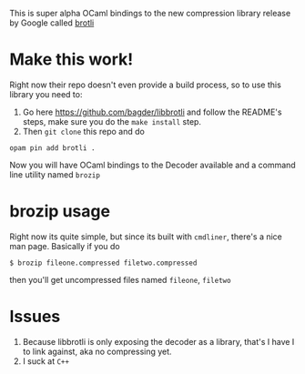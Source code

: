 This is super alpha OCaml bindings to the new compression library
release by Google called [brotli](https://github.com/google/brotli)

# Make this work!

Right now their repo doesn't even provide a build process, so to use
this library you need to:

1.  Go here <https://github.com/bagder/libbrotli> and follow the README's
    steps, make sure you do the `make install` step.
2.  Then `git clone` this repo and do

```shell
opam pin add brotli .
```

Now you will have OCaml bindings to the Decoder available and a
command line utility named `brozip`

# brozip usage

Right now its quite simple, but since its built with `cmdliner`,
there's a nice man page. Basically if you do 

```shell
$ brozip fileone.compressed filetwo.compressed
```

then you'll get uncompressed files named `fileone`, `filetwo`

# Issues

1.  Because libbrotli is only exposing the decoder as a library, that's
    I have I to link against, aka no compressing yet.
2.  I suck at `C++`
